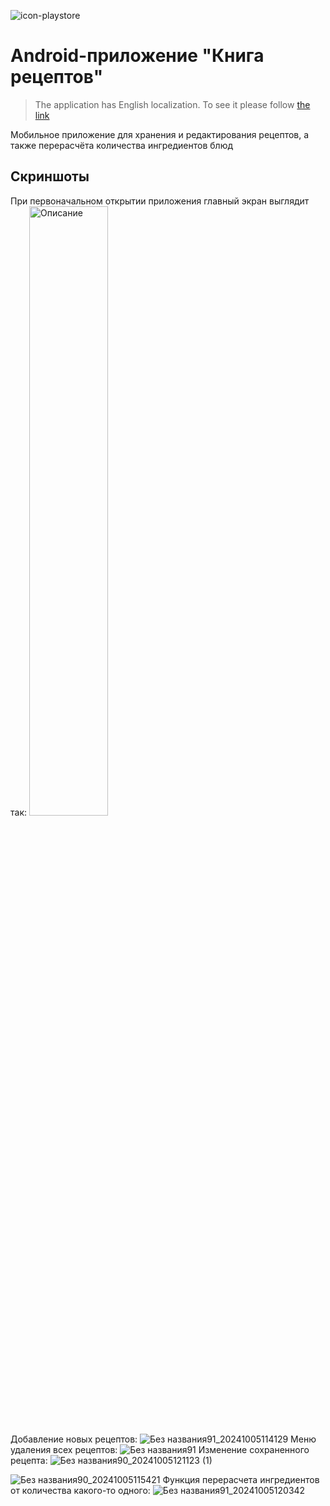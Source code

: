 
![icon-playstore](https://github.com/user-attachments/assets/8fe0ea47-6dfa-4e18-ab9d-9e102085592a)
# Android-приложение "Книга рецептов"
>The application has English localization. To see it please follow [the link](https://github.com/apushist/RecipeBook/blob/main/README-en.md)

Мобильное приложение для хранения и редактирования рецептов, а также перерасчёта количества ингредиентов блюд 

## Скриншоты
При первоначальном открытии приложения главный экран выглядит так:
<img src="https://github.com/user-attachments/assets/391913b5-ef40-49b5-b41d-0d96f39cb60f" alt="Описание" style="width: 50%; height: auto;">

Добавление новых рецептов:
![Без названия91_20241005114129](https://github.com/user-attachments/assets/ade4b477-b3c6-49ac-a563-04b4e5edcc42)
Меню удаления всех рецептов:
![Без названия91](https://github.com/user-attachments/assets/cf184151-01e4-4891-8161-5e043f1ea403)
Изменение сохраненного рецепта:
![Без названия90_20241005121123 (1)](https://github.com/user-attachments/assets/6e40f89a-8736-43a1-bef4-9d6015b14d37)

![Без названия90_20241005115421](https://github.com/user-attachments/assets/a3fa5d6a-013c-41db-89b9-5c24dfec9ab3)
Функция перерасчета ингредиентов от количества какого-то одного:
![Без названия91_20241005120342](https://github.com/user-attachments/assets/435b923c-4b45-4726-b4e1-14f2cbce79b4)
